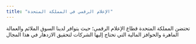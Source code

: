```yaml
---
title: "الإعلام الرقمي في المملكة المتحدة"
---
```

تحتضن المملكة المتحدة قطاع الإعلام الرقمي؛ حيث يتوافر لدينا السوق الملائم والعمالة الماهرة والحوافز المالية التي تحتاج إليها الشركات لتحقيق الازدهار في هذا المجال
